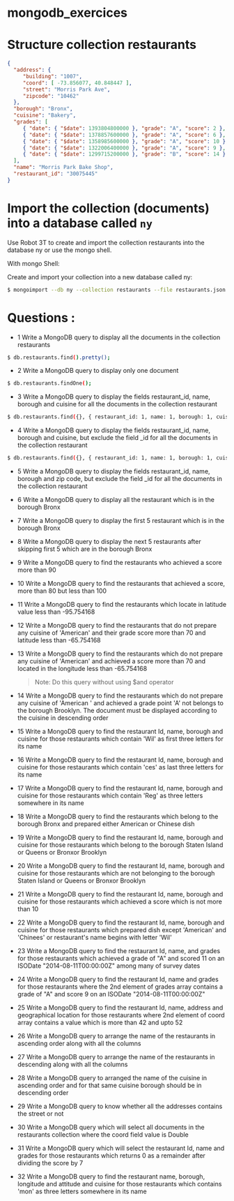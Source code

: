 # mongodb_exercices

# Structure collection restaurants

```json
{
  "address": {
     "building": "1007",
     "coord": [ -73.856077, 40.848447 ],
     "street": "Morris Park Ave",
     "zipcode": "10462"
  },
  "borough": "Bronx",
  "cuisine": "Bakery",
  "grades": [
     { "date": { "$date": 1393804800000 }, "grade": "A", "score": 2 },
     { "date": { "$date": 1378857600000 }, "grade": "A", "score": 6 },
     { "date": { "$date": 1358985600000 }, "grade": "A", "score": 10 },
     { "date": { "$date": 1322006400000 }, "grade": "A", "score": 9 },
     { "date": { "$date": 1299715200000 }, "grade": "B", "score": 14 }
  ],
  "name": "Morris Park Bake Shop",
  "restaurant_id": "30075445"
}
```

# Import the collection (documents) into a database called `ny`

Use Robot 3T to create and import the collection restaurants into the database ny or use the mongo shell.

With mongo Shell:

Create and import your collection into a new database called ny:

```sh
$ mongoimport --db ny --collection restaurants --file restaurants.json
```

# Questions : 

- 1  Write a MongoDB query to display all the documents in the collection restaurants

```sh
$ db.restaurants.find().pretty();
```

- 2 Write a MongoDB query to display only one document

```sh
$ db.restaurants.findOne();
```

- 3 Write a MongoDB query to display the fields restaurant_id, name, borough and cuisine for all the documents in the collection restaurant

```sh
$ db.restaurants.find({}, { restaurant_id: 1, name: 1, borough: 1, cuisine: 1 }).pretty();
```

- 4 Write a MongoDB query to display the fields restaurant_id, name, borough and cuisine, but exclude the field _id for all the documents in the collection restaurant

```sh
$ db.restaurants.find({}, { restaurant_id: 1, name: 1, borough: 1, cuisine: 1, _id: 0 }).pretty();
```

- 5 Write a MongoDB query to display the fields restaurant_id, name, borough and zip code, but exclude the field _id for all the documents in the collection restaurant
- 6 Write a MongoDB query to display all the restaurant which is in the borough Bronx
- 7 Write a MongoDB query to display the first 5 restaurant which is in the borough Bronx
- 8 Write a MongoDB query to display the next 5 restaurants after skipping first 5 which are in the borough Bronx
- 9 Write a MongoDB query to find the restaurants who achieved a score more than 90
- 10 Write a MongoDB query to find the restaurants that achieved a score, more than 80 but less than 100
- 11 Write a MongoDB query to find the restaurants which locate in latitude value less than -95.754168
- 12 Write a MongoDB query to find the restaurants that do not prepare any cuisine of 'American' and their grade score more than 70 and latitude less than -65.754168
- 13 Write a MongoDB query to find the restaurants which do not prepare any cuisine of 'American' and achieved a score more than 70 and located in the longitude less than -65.754168

    > Note: Do this query without using $and operator

- 14 Write a MongoDB query to find the restaurants which do not prepare any cuisine of 'American ' and achieved a grade point 'A' not belongs to the borough Brooklyn. The document must be displayed according to the cuisine in descending order
- 15 Write a MongoDB query to find the restaurant Id, name, borough and cuisine for those restaurants which contain 'Wil' as first three letters for its name
- 16 Write a MongoDB query to find the restaurant Id, name, borough and cuisine for those restaurants which contain 'ces' as last three letters for its name
- 17 Write a MongoDB query to find the restaurant Id, name, borough and cuisine for those restaurants which contain 'Reg' as three letters somewhere in its name
- 18 Write a MongoDB query to find the restaurants which belong to the borough Bronx and prepared either American or Chinese dish
- 19 Write a MongoDB query to find the restaurant Id, name, borough and cuisine for those restaurants which belong to the borough Staten Island or Queens or Bronxor Brooklyn
- 20 Write a MongoDB query to find the restaurant Id, name, borough and cuisine for those restaurants which are not belonging to the borough Staten Island or Queens or Bronxor Brooklyn
- 21 Write a MongoDB query to find the restaurant Id, name, borough and cuisine for those restaurants which achieved a score which is not more than 10
- 22 Write a MongoDB query to find the restaurant Id, name, borough and cuisine for those restaurants which prepared dish except 'American' and 'Chinees' or restaurant's name begins with letter 'Wil'
- 23 Write a MongoDB query to find the restaurant Id, name, and grades for those restaurants which achieved a grade of "A" and scored 11 on an ISODate "2014-08-11T00:00:00Z" among many of survey dates
- 24 Write a MongoDB query to find the restaurant Id, name and grades for those restaurants where the 2nd element of grades array contains a grade of "A" and score 9 on an ISODate "2014-08-11T00:00:00Z"
- 25 Write a MongoDB query to find the restaurant Id, name, address and geographical location for those restaurants where 2nd element of coord array contains a value which is more than 42 and upto 52
- 26 Write a MongoDB query to arrange the name of the restaurants in ascending order along with all the columns
- 27 Write a MongoDB query to arrange the name of the restaurants in descending along with all the columns
- 28 Write a MongoDB query to arranged the name of the cuisine in ascending order and for that same cuisine borough should be in descending order
- 29 Write a MongoDB query to know whether all the addresses contains the street or not
- 30 Write a MongoDB query which will select all documents in the restaurants collection where the coord field value is Double
- 31 Write a MongoDB query which will select the restaurant Id, name and grades for those restaurants which returns 0 as a remainder after dividing the score by 7
- 32 Write a MongoDB query to find the restaurant name, borough, longitude and attitude and cuisine for those restaurants which contains 'mon' as three letters somewhere in its name
